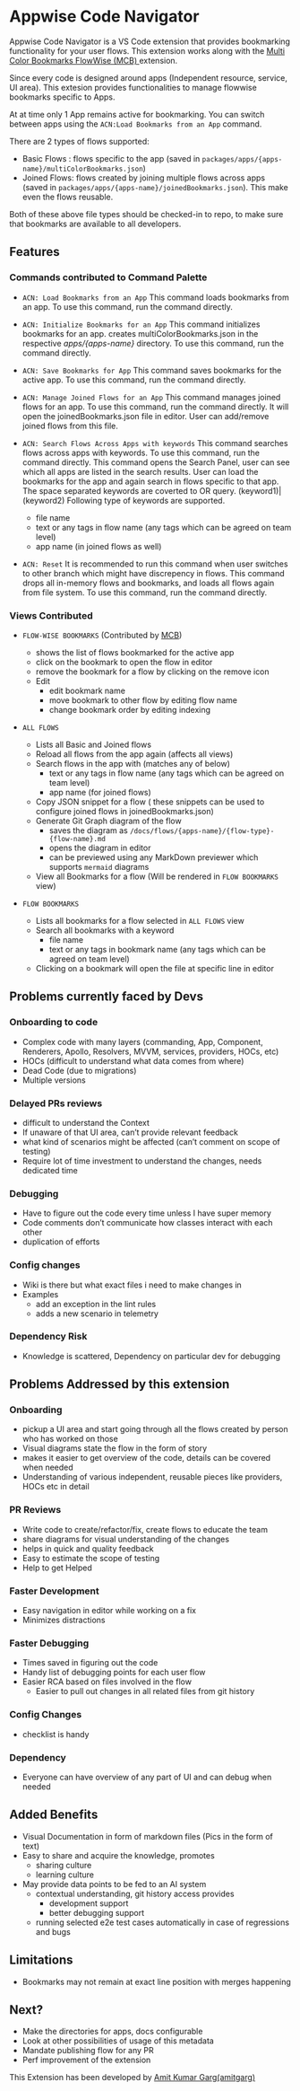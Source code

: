# Appwise Code Navigator

Appwise Code Navigator is a VS Code extension that provides bookmarking functionality for your user flows. This extension works along with the [Multi Color Bookmarks FlowWise (MCB) ](https://marketplace.visualstudio.com/items?itemName=DeepakPahawa.flowbookmark) extension.

Since every code is designed around apps (Independent resource, service, UI area). This extesion provides functionalities to manage flowwise bookmarks specific to Apps. 

At at time only 1 App remains active for bookmarking. You can switch between apps using the `ACN:Load Bookmarks from an App` command.

There are 2 types of flows supported:
- Basic Flows : flows specific to the app (saved in `packages/apps/{apps-name}/multiColorBookmarks.json`)
- Joined Flows: flows created by joining multiple flows across apps (saved in `packages/apps/{apps-name}/joinedBookmarks.json`). This make even the flows reusable.

Both of these above file types should be checked-in to repo, to make sure that bookmarks are available to all developers.

## Features
### Commands contributed to Command Palette

- `ACN: Load Bookmarks from an App`
This command loads bookmarks from an app. To use this command, run the command directly.

- `ACN: Initialize Bookmarks for an App`
This command initializes bookmarks for an app. creates multiColorBookmarks.json in the respective *apps/{apps-name}* directory. To use this command, run the command directly.

- `ACN: Save Bookmarks for App`
This command saves bookmarks for the active app. To use this command, run the command directly.

- `ACN: Manage Joined Flows for an App`
This command manages joined flows for an app. To use this command, run the command directly. It will open the joinedBookmarks.json file in editor. User can add/remove joined flows from this file.


- `ACN: Search Flows Across Apps with keywords`
This command searches flows across apps with keywords. To use this command, run the command directly. This command opens the Search Panel, user can see which all apps are listed in the search results. User can load the bookmarks for the app and again search in flows specific to that app. 
The space separated keywords are coverted to OR query. (keyword1)|(keyword2)
Following type of keywords are supported. 
    - file name
    - text or any tags in flow name (any tags which can be agreed on team level)
    - app name (in joined flows as well)

- `ACN: Reset`
It is recommended to run this command when user switches to other branch which might have discrepency in flows. This command drops all in-memory flows and bookmarks, and loads all flows again from file system. To use this command, run the command directly.

### Views Contributed
- `FLOW-WISE BOOKMARKS` (Contributed by [MCB]((https://marketplace.visualstudio.com/items?itemName=DeepakPahawa.flowbookmark)))
    - shows the list of flows bookmarked for the active app
    - click on the bookmark  to open the flow in editor 
    - remove the bookmark for a flow by clicking on the remove icon
    - Edit
        - edit bookmark name
        - move bookmark to other flow by editing flow name
        - change bookmark order by editing indexing

- `ALL FLOWS`
    - Lists all Basic and Joined flows
    - Reload all flows from the app again (affects all views)
    - Search flows in the app with  (matches any of below)
        - text or any tags in flow name (any tags which can be agreed on team level)
        - app name (for joined flows)
    - Copy JSON snippet for a flow ( these snippets can be used to configure joined flows in joinedBookmarks.json)
    - Generate Git Graph diagram of the flow
        - saves the diagram as `/docs/flows/{apps-name}/{flow-type}-{flow-name}.md`
        - opens the diagram in editor
        - can be previewed using any MarkDown previewer which supports `mermaid` diagrams
    - View all Bookmarks for a flow (Will be rendered in `FLOW BOOKMARKS` view)

- `FLOW BOOKMARKS`
    - Lists all bookmarks for a flow selected in `ALL FLOWS` view
    - Search all bookmarks with a keyword
       - file name
        - text or any tags in bookmark name (any tags which can be agreed on team level) 
    - Clicking on a bookmark will open the file at specific line in editor

## Problems currently faced by Devs

### Onboarding to code
  - Complex code with many layers (commanding, App, Component, Renderers, Apollo, Resolvers, MVVM, services, providers, HOCs, etc)
  - HOCs (difficult to understand what data comes from where)
  - Dead Code (due to migrations)
  - Multiple versions
### Delayed PRs reviews
  - difficult to understand the Context
  - If unaware of that UI area, can’t provide relevant feedback
  - what kind of scenarios might be affected (can’t comment on scope of testing)
  - Require lot of time investment to understand the changes, needs dedicated time
### Debugging
  - Have to figure out the code every time unless I have super memory
  - Code comments don’t communicate how classes interact with each other
  - duplication of efforts
### Config changes
  - Wiki is there but what exact files i need to make changes in
  - Examples
    - add an exception in the lint rules
    - adds a new scenario in telemetry
### Dependency Risk
  - Knowledge is scattered, Dependency on particular dev for debugging

## Problems Addressed by this extension
### Onboarding
  - pickup a UI area and start going through all the flows created by person who has worked on those
  - Visual diagrams state the flow in the form of story
  - makes it easier to get overview of the code, details can be covered when needed
  - Understanding of various independent, reusable pieces like providers, HOCs etc in detail
### PR Reviews
  - Write code to create/refactor/fix, create flows to educate the team
  - share diagrams for visual understanding of the changes
  - helps in quick and quality feedback
  - Easy to estimate the scope of testing
  - Help to get Helped
### Faster Development
  - Easy navigation in editor while working on a fix
  - Minimizes distractions
### Faster Debugging
  - Times saved in figuring out the code		
  - Handy list of debugging points for each user flow
  - Easier RCA based on files involved in the flow
    - Easier to pull out changes in all related files from git history
### Config Changes
  - checklist is handy
### Dependency
  - Everyone can have overview of any part of UI and can debug when needed

## Added Benefits
  - Visual Documentation in form of markdown files (Pics in the form of text)
  - Easy to share and acquire the knowledge, promotes 
    - sharing culture
    - learning culture
  - May provide data points to be fed to an AI system 
    - contextual understanding, git history access provides
      - development support
      - better debugging support 
    - running selected e2e test cases automatically in case of regressions and bugs

## Limitations
  - Bookmarks may not remain at exact line position with merges happening
## Next?
  - Make the directories for apps, docs configurable
  - Look at other possibilities of usage of this metadata
  - Mandate publishing flow for any PR
  - Perf improvement of the extension

This Extension has been developed by [Amit Kumar Garg(amitgarg)](mailto:amitdream2000@gmail.com)
